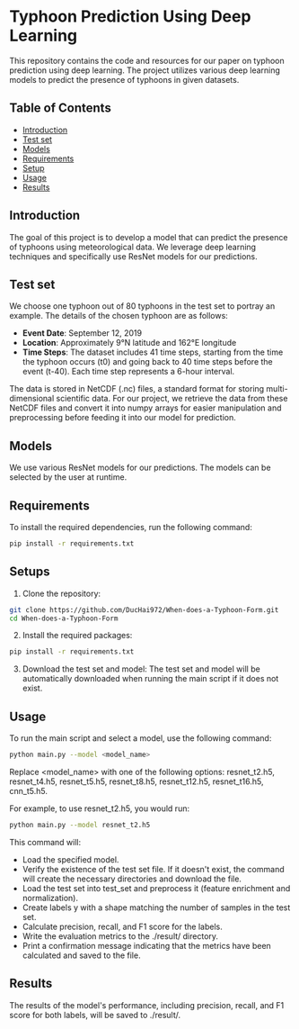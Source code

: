 # Typhoon Prediction Using Deep Learning

This repository contains the code and resources for our paper on typhoon prediction using deep learning. The project utilizes various deep learning models to predict the presence of typhoons in given datasets.

## Table of Contents

- [Introduction](#introduction)
- [Test set](#testset)
- [Models](#models)
- [Requirements](#requirements)
- [Setup](#setup)
- [Usage](#usage)
- [Results](#results)

## Introduction

The goal of this project is to develop a model that can predict the presence of typhoons using meteorological data. We leverage deep learning techniques and specifically use ResNet models for our predictions.

## Test set

We choose one typhoon out of 80 typhoons in the test set to portray an example. The details of the chosen typhoon are as follows:

- **Event Date**: September 12, 2019
- **Location**: Approximately 9°N latitude and 162°E longitude
- **Time Steps**: The dataset includes 41 time steps, starting from the time the typhoon occurs (t0) and going back to 40 time steps before the event (t-40). Each time step represents a 6-hour interval.

The data is stored in NetCDF (.nc) files, a standard format for storing multi-dimensional scientific data. For our project, we retrieve the data from these NetCDF files and convert it into numpy arrays for easier manipulation and preprocessing before feeding it into our model for prediction.

## Models

We use various ResNet models for our predictions. The models can be selected by the user at runtime.

## Requirements

To install the required dependencies, run the following command:

```bash
pip install -r requirements.txt
```

## Setups
1. Clone the repository:
```bash
git clone https://github.com/DucHai972/When-does-a-Typhoon-Form.git
cd When-does-a-Typhoon-Form
```

2. Install the required packages:
```bash
pip install -r requirements.txt
```

3. Download the test set and model:
The test set and model will be automatically downloaded when running the main script if it does not exist.

## Usage
To run the main script and select a model, use the following command:
```bash
python main.py --model <model_name>
```
Replace <model_name> with one of the following options:
resnet_t2.h5,
resnet_t4.h5,
resnet_t5.h5,
resnet_t8.h5,
resnet_t12.h5,
resnet_t16.h5,
cnn_t5.h5.

For example, to use resnet_t2.h5, you would run:
```bash
python main.py --model resnet_t2.h5
```

This command will:
- Load the specified model.
- Verify the existence of the test set file. If it doesn't exist, the command will create the necessary directories and download the file.
- Load the test set into test_set and preprocess it (feature enrichment and normalization).
- Create labels y with a shape matching the number of samples in the test set.
- Calculate precision, recall, and F1 score for the labels.
- Write the evaluation metrics to the ./result/ directory.
- Print a confirmation message indicating that the metrics have been calculated and saved to the file.

## Results
The results of the model's performance, including precision, recall, and F1 score for both labels, will be saved to ./result/.

